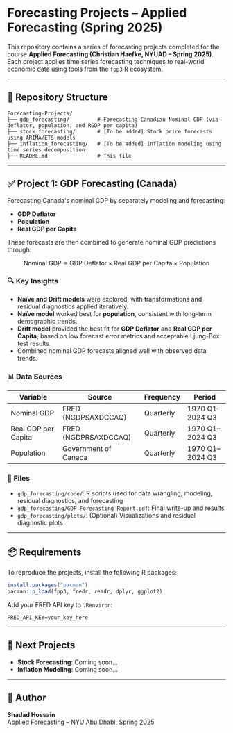 # Forecasting Projects – Applied Forecasting (Spring 2025)

This repository contains a series of forecasting projects completed for the course **Applied Forecasting (Christian Haefke, NYUAD – Spring 2025)**. Each project applies time series forecasting techniques to real-world economic data using tools from the `fpp3` R ecosystem.

---

## 📁 Repository Structure

```
Forecasting-Projects/
├── gdp_forecasting/         # Forecasting Canadian Nominal GDP (via deflator, population, and RGDP per capita)
├── stock_forecasting/       # [To be added] Stock price forecasts using ARIMA/ETS models
├── inflation_forecasting/   # [To be added] Inflation modeling using time series decomposition
├── README.md                # This file
```

---

## ✅ Project 1: GDP Forecasting (Canada)

Forecasting Canada's nominal GDP by separately modeling and forecasting:

- **GDP Deflator**
- **Population**
- **Real GDP per Capita**

These forecasts are then combined to generate nominal GDP predictions through:
```math
\text{Nominal GDP} = \text{GDP Deflator} \times \text{Real GDP per Capita} \times \text{Population}
```

### 🔍 Key Insights

- **Naïve and Drift models** were explored, with transformations and residual diagnostics applied iteratively.
- **Naïve model** worked best for **population**, consistent with long-term demographic trends.
- **Drift model** provided the best fit for **GDP Deflator** and **Real GDP per Capita**, based on low forecast error metrics and acceptable Ljung-Box test results.
- Combined nominal GDP forecasts aligned well with observed data trends.

### 📊 Data Sources

| Variable             | Source                      | Frequency | Period         |
|----------------------|-----------------------------|-----------|----------------|
| Nominal GDP          | FRED (NGDPSAXDCCAQ)         | Quarterly | 1970 Q1–2024 Q3|
| Real GDP per Capita  | FRED (NGDPRSAXDCCAQ)        | Quarterly | 1970 Q1–2024 Q3|
| Population           | Government of Canada        | Quarterly | 1970 Q1–2024 Q3|

### 📄 Files

- `gdp_forecasting/code/`: R scripts used for data wrangling, modeling, residual diagnostics, and forecasting
- `gdp_forecasting/GDP Forecasting Report.pdf`: Final write-up and results
- `gdp_forecasting/plots/`: (Optional) Visualizations and residual diagnostic plots

---

## 📦 Requirements

To reproduce the projects, install the following R packages:
```r
install.packages("pacman")
pacman::p_load(fpp3, fredr, readr, dplyr, ggplot2)
```

Add your FRED API key to `.Renviron`:
```
FRED_API_KEY=your_key_here
```

---

## 📌 Next Projects

- **Stock Forecasting**: Coming soon...
- **Inflation Modeling**: Coming soon...

---

## 👤 Author

**Shadad Hossain**  
Applied Forecasting – NYU Abu Dhabi, Spring 2025
